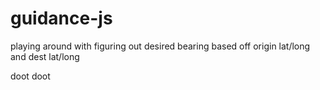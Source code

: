 ﻿# guidance-js

playing around with figuring out desired bearing based off origin lat/long and dest lat/long

doot doot
